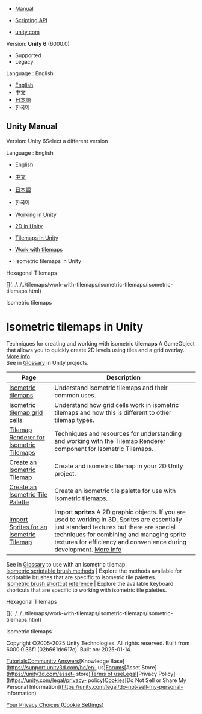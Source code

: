[](https://docs.unity3d.com)

  * [Manual](../Manual/index.html)
  * [Scripting API](../ScriptReference/index.html)

  * [unity.com](https://unity.com/)

Version: **Unity 6** (6000.0)

  * Supported
  * Legacy

Language : English

  * [English](/Manual/tilemaps/work-with-tilemaps/isometric-tilemaps/isometric-tilemap-landing.html)
  * [中文](/cn/current/Manual/tilemaps/work-with-tilemaps/isometric-tilemaps/isometric-tilemap-landing.html)
  * [日本語](/ja/current/Manual/tilemaps/work-with-tilemaps/isometric-tilemaps/isometric-tilemap-landing.html)
  * [한국어](/kr/current/Manual/tilemaps/work-with-tilemaps/isometric-tilemaps/isometric-tilemap-landing.html)

[](https://docs.unity3d.com)

## Unity Manual

Version: Unity 6Select a different version

Language : English

  * [English](/Manual/tilemaps/work-with-tilemaps/isometric-tilemaps/isometric-tilemap-landing.html)
  * [中文](/cn/current/Manual/tilemaps/work-with-tilemaps/isometric-tilemaps/isometric-tilemap-landing.html)
  * [日本語](/ja/current/Manual/tilemaps/work-with-tilemaps/isometric-tilemaps/isometric-tilemap-landing.html)
  * [한국어](/kr/current/Manual/tilemaps/work-with-tilemaps/isometric-tilemaps/isometric-tilemap-landing.html)

  * [Working in Unity](../../../working-in-unity.html)
  * [2D in Unity](../../../Unity2D.html)
  * [Tilemaps in Unity](../../../tilemaps/tilemaps-landing.html)
  * [Work with tilemaps](../../../tilemaps/work-with-tilemaps/work-with-tilemaps-landing.html)
  * Isometric tilemaps in Unity

[](../../../tilemaps/work-with-tilemaps/hexagonal-tilemaps.html)

Hexagonal Tilemaps

[](../../../tilemaps/work-with-tilemaps/isometric-tilemaps/isometric-
tilemaps.html)

Isometric tilemaps

# Isometric tilemaps in Unity

Techniques for creating and working with isometric **tilemaps** A GameObject
that allows you to quickly create 2D levels using tiles and a grid overlay.
[More info](../../../tilemaps/work-with-tilemaps/tilemap-reference.html)  
See in [Glossary](../../../Glossary.html#Tilemap) in Unity projects.

**Page** | **Description**  
---|---  
[Isometric tilemaps](isometric-tilemaps.html) | Understand isometric tilemaps and their common uses.  
[Isometric tilemap grid cells](isometric-tilemap-grid-cells.html) | Understand how grid cells work in isometric tilemaps and how this is different to other tilemap types.  
[Tilemap Renderer for Isometric Tilemaps](renderer/tilemap-renderer-isometric-landing.html) | Techniques and resources for understanding and working with the Tilemap Renderer component for Isometric Tilemaps.  
[Create an Isometric Tilemap](create-isometric-tilemap.html) | Create and isometric tilemap in your 2D Unity project.  
[Create an Isometric Tile Palette](create-tile-palette-isometric-tilemap.html) | Create an isometric tile palette for use with isometric tilemaps.  
[Import Sprites for an Isometric Tilemap](import-sprites-isometric-tilemap.html) | Import **sprites** A 2D graphic objects. If you are used to working in 3D, Sprites are essentially just standard textures but there are special techniques for combining and managing sprite textures for efficiency and convenience during development. [More info](../../../sprite/sprite-landing.html)  
See in [Glossary](../../../Glossary.html#Sprite) to use with an isometric
tilemap.  
[Isometric scriptable brush methods](isometric-scriptable-brush-methods.html) | Explore the methods available for scriptable brushes that are specific to isometric tile palettes.  
[Isometric brush shortcut reference](isometric-brush-shortcut-reference.html) | Explore the available keyboard shortcuts that are specific to working with isometric tile palettes.  
  
[](../../../tilemaps/work-with-tilemaps/hexagonal-tilemaps.html)

Hexagonal Tilemaps

[](../../../tilemaps/work-with-tilemaps/isometric-tilemaps/isometric-
tilemaps.html)

Isometric tilemaps

Copyright ©2005-2025 Unity Technologies. All rights reserved. Built from
6000.0.36f1 (02b661dc617c). Built on: 2025-01-14.

[Tutorials](https://learn.unity.com/)[Community
Answers](https://answers.unity3d.com)[Knowledge
Base](https://support.unity3d.com/hc/en-
us)[Forums](https://forum.unity3d.com)[Asset Store](https://unity3d.com/asset-
store)[Terms of
use](https://docs.unity3d.com/Manual/TermsOfUse.html)[Legal](https://unity.com/legal)[Privacy
Policy](https://unity.com/legal/privacy-
policy)[Cookies](https://unity.com/legal/cookie-policy)[Do Not Sell or Share
My Personal Information](https://unity.com/legal/do-not-sell-my-personal-
information)

[Your Privacy Choices (Cookie Settings)](javascript:void\(0\);)

